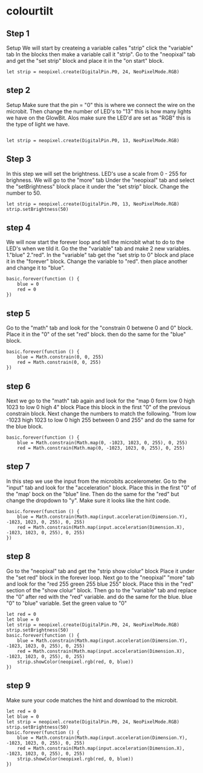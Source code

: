 # colourtilt

## Step 1 
Setup
We will start by createing a variable calles "strip" click the "variable" tab
In the blocks then make a variable call it "strip". 
Go to the "neopixal" tab and get the  "set strip" block and place it in the "on start" block.
 
```blocks
let strip = neopixel.create(DigitalPin.P0, 24, NeoPixelMode.RGB)

```

## step 2
Setup
Make sure that the pin = "0" this is where we connect the wire on the microbit.
Then change the number of LED's to "13" this is how many lights we have on the GlowBit.
Alos make sure the LED'd are set as "RGB" this is the type of light we have.

```blocks

let strip = neopixel.create(DigitalPin.P0, 13, NeoPixelMode.RGB)

```

## Step 3
In this step we will set the brightness. LED's use a scale from 0 - 255 for brighness.
We will go to the "more" tab
Under the "neopixal" tab and select the "setBrightness" block place it under the "set strip" block.
Change the number to 50.

```blocks 
let strip = neopixel.create(DigitalPin.P0, 13, NeoPixelMode.RGB)
strip.setBrightness(50)
```

## step 4
We will now start the forever loop and tell the microbit what to do to the LED's when we tild it.
Go the the "variable" tab and make 2 new variables. 1."blue" 2."red".
In the "variable" tab get the "set strip to 0" block and place it in the "forever" block.
Change the variable to "red". then place another and change it to "blue".
```block
basic.forever(function () {
    blue = 0
    red = 0
})
```

## step 5
Go to the "math" tab and look for the "constrain 0 betwene 0 and 0" block.
Place it in the "0" of the set "red" block. then do the same for the "blue" block.

```block
basic.forever(function () {
    blue = Math.constrain(0, 0, 255)
    red = Math.constrain(0, 0, 255)
})
```
## step 6
Next we go to the "math" tab again and look for the "map 0 form low 0 high 1023 to low 0 high 4" block
Place this block in the first "0" of the previous constrain block.
Next change the numbers to match the following.
"from low -1023 high 1023 to low 0 high 255 between 0 and 255" and do the same for the blue block.
```block
basic.forever(function () {
    blue = Math.constrain(Math.map(0, -1023, 1023, 0, 255), 0, 255)
    red = Math.constrain(Math.map(0, -1023, 1023, 0, 255), 0, 255)
```
## step 7
In this step we use the input from the microbits accelerometer.
Go to the "input" tab and look for the "acceleration" block.
Place this in the first "0" of the "map' bock on the "blue" line.
Then do the same for the "red" but change the dropdown to "y".
Make sure it looks like the hint code.

```block
basic.forever(function () {
    blue = Math.constrain(Math.map(input.acceleration(Dimension.Y), -1023, 1023, 0, 255), 0, 255)
    red = Math.constrain(Math.map(input.acceleration(Dimension.X), -1023, 1023, 0, 255), 0, 255)
})
```
## step 8
Go to the "neopixal" tab and get the "strip show clolur" block
Place it under the "set red" block in the forever loop.
Next go to the "neopixal" "more" tab and look for the "red 255 green 255 blue 255" block.
Place this in the "red" section of the "show clolur" block.
Then go to the "variable" tab and replace the "0" after red with the "red" variable.
and do the same for the blue. blue "0" to "blue" variable. Set the green value to "0"


```block
let red = 0
let blue = 0
let strip = neopixel.create(DigitalPin.P0, 24, NeoPixelMode.RGB)
strip.setBrightness(50)
basic.forever(function () {
    blue = Math.constrain(Math.map(input.acceleration(Dimension.Y), -1023, 1023, 0, 255), 0, 255)
    red = Math.constrain(Math.map(input.acceleration(Dimension.X), -1023, 1023, 0, 255), 0, 255)
    strip.showColor(neopixel.rgb(red, 0, blue))
})
```
## step 9 
Make sure your code matches the hint and download to the microbit.

```block
let red = 0
let blue = 0
let strip = neopixel.create(DigitalPin.P0, 24, NeoPixelMode.RGB)
strip.setBrightness(50)
basic.forever(function () {
    blue = Math.constrain(Math.map(input.acceleration(Dimension.Y), -1023, 1023, 0, 255), 0, 255)
    red = Math.constrain(Math.map(input.acceleration(Dimension.X), -1023, 1023, 0, 255), 0, 255)
    strip.showColor(neopixel.rgb(red, 0, blue))
})
```

